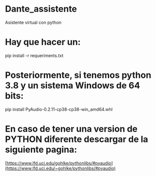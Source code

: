 # Dante_assistente
Asistente virtual con python

# Hay que hacer un:
pip install -r requeriments.txt

# Posteriormente, si tenemos python 3.8 y un sistema Windows de 64 bits:
pip install PyAudio-0.2.11-cp38-cp38-win_amd64.whl

# En caso de tener una version de PYTHON diferente descargar de la siguiente pagina:
[https://www.lfd.uci.edu/gohlke/pythonlibs/#pyaudio](https://www.lfd.uci.edu/~gohlke/pythonlibs/#pyaudio)
